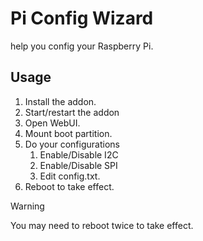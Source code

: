 # Pi Config Wizard

help you config your Raspberry Pi.

## Usage

1. Install the addon.
2. Start/restart the addon
3. Open WebUI.
4. Mount boot partition.
5. Do your configurations
   1. Enable/Disable I2C
   2. Enable/Disable SPI
   3. Edit config.txt.
6. Reboot to take effect.

> [!WARNING]
> You may need to reboot twice to take effect.


